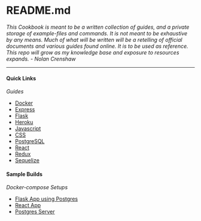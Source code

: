 # README.md

_This Cookbook is meant to be a written collection of guides, and a private storage of example-files and commands. It is not meant to be exhaustive by any means. Much of what will be written will be a retelling of official documents and various guides found online. It is to be used as reference. This repo will grow as my knowledge base and exposure to resources expands._
_- Nolan Crenshaw_

---

#### Quick Links

_Guides_

- [Docker](https://github.com/NolanCrenshaw/cookbook/blob/master/docker/docker.md)
- [Express](https://github.com/NolanCrenshaw/cookbook/blob/master/express/express.md)
- [Flask](https://github.com/NolanCrenshaw/cookbook/blob/master/flask/flask.md)
- [Heroku](https://github.com/NolanCrenshaw/cookbook/blob/master/heroku/heroku.md)
- [Javascript](https://github.com/NolanCrenshaw/cookbook/blob/master/javascript/javascript.md)
- [CSS](https://github.com/NolanCrenshaw/cookbook/blob/master/css/css.md)
- [PostgreSQL](https://github.com/NolanCrenshaw/cookbook/blob/master/postgres/postgres.md)
- [React](https://github.com/NolanCrenshaw/cookbook/blob/master/react/react.md)
- [Redux](https://github.com/NolanCrenshaw/cookbook/blob/master/redux/redux.md)
- [Sequelize](https://github.com/NolanCrenshaw/cookbook/blob/master/sequelize/sequelize.md)

#### Sample Builds

_Docker-compose Setups_

- [Flask App using Postgres](https://github.com/NolanCrenshaw/cookbook/tree/master/flask/flask-on-docker)
- [React App](https://github.com/NolanCrenshaw/cookbook/tree/master/react/react-on-docker)
- [Postgres Server](https://github.com/NolanCrenshaw/goboatn-sql-server)
